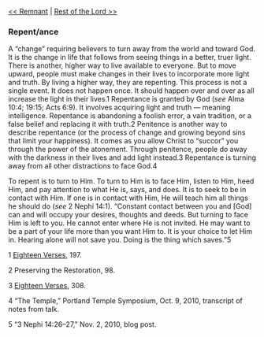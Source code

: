 [<< Remnant](Remnant.md)  |  [Rest of the Lord >>](Rest%20of%20the%20Lord.md)

### Repent/ance
A “change” requiring believers to turn away from the world and toward God. It is the change in life that follows from seeing things in a better, truer light. There is another, higher way to live available to everyone. But to move upward, people must make changes in their lives to incorporate more light and truth. By living a higher way, they are repenting. This process is not a single event. It does not happen once. It should happen over and over as all increase the light in their lives.1 Repentance is granted by God (*see* Alma 10:4; 19:15; Acts 6:9). It involves acquiring light and truth — meaning intelligence. Repentance is abandoning a foolish error, a vain tradition, or a false belief and replacing it with truth.2 Penitence is another way to describe repentance (or the process of change and growing beyond sins that limit your happiness). It comes as you allow Christ to “succor” you through the power of the atonement. Through penitence, people do away with the darkness in their lives and add light instead.3 Repentance is turning away from all other distractions to face God.4

To repent is to turn to Him. To turn to Him is to face Him, listen to Him, heed Him, and pay attention to what He is, says, and does. It is to seek to be in contact with Him. If one is in contact with Him, He will teach him all things he should do (*see* 2 Nephi 14:1). “Constant contact between you and [God] can and will occupy your desires, thoughts and deeds. But turning to face Him is left to you. He cannot enter where He is not invited. He may want to be a part of your life more than you want Him to. It is your choice to let Him in. Hearing alone will not save you. Doing is the thing which saves.”5



1
[Eighteen Verses](#), 197.


2 Preserving the Restoration, 98.


3
[Eighteen Verses](#), 308.


4 “The Temple,” Portland Temple Symposium, Oct. 9, 2010, transcript of notes from talk.


5 “3 Nephi 14:26–27,” Nov. 2, 2010, blog post.